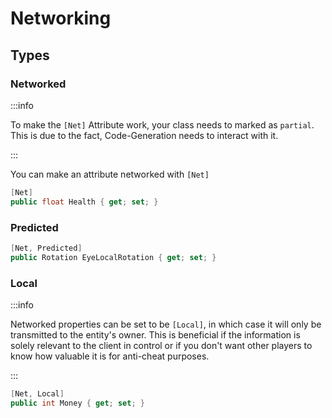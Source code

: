 # Networking

## Types
### Networked
:::info

To make the `[Net]` Attribute work, your class needs to marked as `partial`.
This is due to the fact, Code-Generation needs to interact with it.

:::

You can make an attribute networked with `[Net]`
```cs
[Net]
public float Health { get; set; }
```

### Predicted
```cs
[Net, Predicted]
public Rotation EyeLocalRotation { get; set; }
```

### Local
:::info

Networked properties can be set to be `[Local]`, in which case it will only be transmitted to the entity's owner.
This is beneficial if the information is solely relevant to the client in control or if you don't want other players to know how valuable it is for anti-cheat purposes.

:::
```cs
[Net, Local]
public int Money { get; set; }
```
